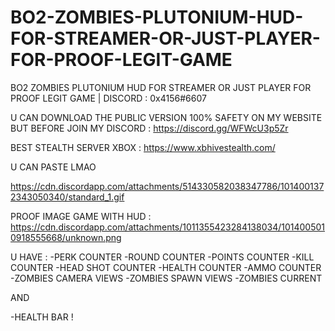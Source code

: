 # BO2-ZOMBIES-PLUTONIUM-HUD-FOR-STREAMER-OR-JUST-PLAYER-FOR-PROOF-LEGIT-GAME
BO2 ZOMBIES PLUTONIUM HUD FOR STREAMER OR JUST PLAYER FOR PROOF LEGIT GAME | DISCORD : 0x4156#6607





U CAN DOWNLOAD THE PUBLIC VERSION 100% SAFETY ON MY WEBSITE BUT BEFORE JOIN MY DISCORD : https://discord.gg/WFWcU3p5Zr


BEST STEALTH SERVER XBOX : https://www.xbhivestealth.com/



U CAN PASTE LMAO




https://cdn.discordapp.com/attachments/514330582038347786/1014001372343050340/standard_1.gif


PROOF IMAGE GAME WITH HUD : 
https://cdn.discordapp.com/attachments/1011355423284138034/1014005010918555668/unknown.png


U HAVE :
-PERK COUNTER
-ROUND COUNTER
-POINTS COUNTER
-KILL COUNTER
-HEAD SHOT COUNTER
-HEALTH COUNTER
-AMMO COUNTER
-ZOMBIES CAMERA VIEWS
-ZOMBIES SPAWN VIEWS
-ZOMBIES CURRENT


AND 

-HEALTH BAR !



